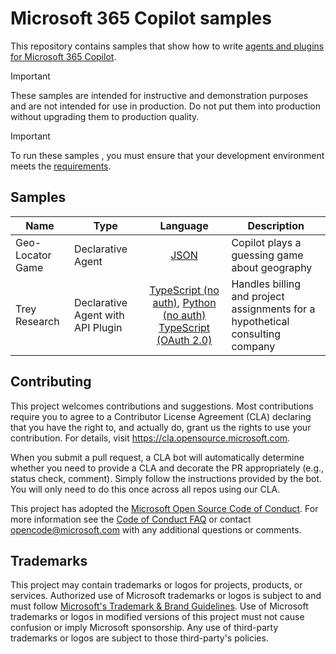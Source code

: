 # Microsoft 365 Copilot samples

This repository contains samples that show how to write [agents and plugins for Microsoft 365 Copilot](https://learn.microsoft.com/microsoft-365-copilot/extensibility/).

> [!IMPORTANT]
> These samples are intended for instructive and demonstration purposes and are not intended for use in production. Do not put them into production without upgrading them to production quality.

> [!IMPORTANT]  
> To run these samples , you must ensure that your development environment meets the [requirements](https://learn.microsoft.com/microsoft-365-copilot/extensibility/prerequisites).

## Samples

| Name    | Type |Language | Description
| -------- | --- | :-------: | ------- |
| Geo-Locator Game | Declarative Agent | [JSON](./samples/cext-geolocator-game) | Copilot plays a guessing game about geography |
| Trey Research | Declarative Agent with API Plugin | [TypeScript (no auth)](./samples//cext-trey-research/), [Python (no auth)](./samples/cext-trey-research-python) [TypeScript (OAuth 2.0)](./samples/cext-trey-research-auth/) | Handles billing and project assignments for a hypothetical consulting company |

## Contributing

This project welcomes contributions and suggestions.  Most contributions require you to agree to a
Contributor License Agreement (CLA) declaring that you have the right to, and actually do, grant us
the rights to use your contribution. For details, visit <https://cla.opensource.microsoft.com>.

When you submit a pull request, a CLA bot will automatically determine whether you need to provide
a CLA and decorate the PR appropriately (e.g., status check, comment). Simply follow the instructions
provided by the bot. You will only need to do this once across all repos using our CLA.

This project has adopted the [Microsoft Open Source Code of Conduct](https://opensource.microsoft.com/codeofconduct/).
For more information see the [Code of Conduct FAQ](https://opensource.microsoft.com/codeofconduct/faq/) or
contact [opencode@microsoft.com](mailto:opencode@microsoft.com) with any additional questions or comments.

## Trademarks

This project may contain trademarks or logos for projects, products, or services. Authorized use of Microsoft
trademarks or logos is subject to and must follow [Microsoft's Trademark & Brand Guidelines](https://www.microsoft.com/en-us/legal/intellectualproperty/trademarks/usage/general).
Use of Microsoft trademarks or logos in modified versions of this project must not cause confusion or imply Microsoft sponsorship.
Any use of third-party trademarks or logos are subject to those third-party's policies.

